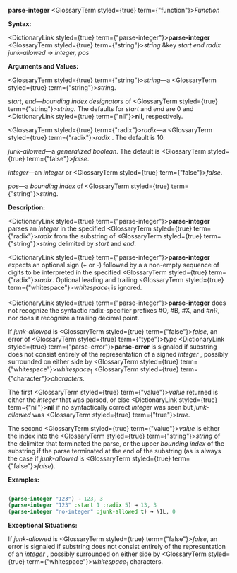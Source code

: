 **parse-integer** <GlossaryTerm styled={true} term={"function"}><i>Function</i></GlossaryTerm> 



**Syntax:** 



<DictionaryLink styled={true} term={"parse-integer"}><b>parse-integer</b></DictionaryLink> <GlossaryTerm styled={true} term={"string"}><i>string</i></GlossaryTerm> &amp;key *start end radix junk-allowed → integer, pos* 



**Arguments and Values:** 



<GlossaryTerm styled={true} term={"string"}><i>string</i></GlossaryTerm>—a <GlossaryTerm styled={true} term={"string"}><i>string</i></GlossaryTerm>. 



*start*, *end*—*bounding index designators* of <GlossaryTerm styled={true} term={"string"}><i>string</i></GlossaryTerm>. The defaults for *start* and *end* are 0 and <DictionaryLink styled={true} term={"nil"}><b>nil</b></DictionaryLink>, respectively. 



<GlossaryTerm styled={true} term={"radix"}><i>radix</i></GlossaryTerm>—a <GlossaryTerm styled={true} term={"radix"}><i>radix</i></GlossaryTerm> . The default is 10. 



*junk-allowed*—a *generalized boolean*. The default is <GlossaryTerm styled={true} term={"false"}><i>false</i></GlossaryTerm>. 







 



 



*integer*—an *integer* or <GlossaryTerm styled={true} term={"false"}><i>false</i></GlossaryTerm>. 



*pos*—a *bounding index* of <GlossaryTerm styled={true} term={"string"}><i>string</i></GlossaryTerm>. 



**Description:** 



<DictionaryLink styled={true} term={"parse-integer"}><b>parse-integer</b></DictionaryLink> parses an *integer* in the specified <GlossaryTerm styled={true} term={"radix"}><i>radix</i></GlossaryTerm> from the substring of <GlossaryTerm styled={true} term={"string"}><i>string</i></GlossaryTerm> delimited by *start* and *end*. 



<DictionaryLink styled={true} term={"parse-integer"}><b>parse-integer</b></DictionaryLink> expects an optional sign (+ or -) followed by a a non-empty sequence of digits to be interpreted in the specified <GlossaryTerm styled={true} term={"radix"}><i>radix</i></GlossaryTerm>. Optional leading and trailing <GlossaryTerm styled={true} term={"whitespace"}><i>whitespace</i></GlossaryTerm><sub>1</sub> is ignored. 



<DictionaryLink styled={true} term={"parse-integer"}><b>parse-integer</b></DictionaryLink> does not recognize the syntactic radix-specifier prefixes #O, #B, #X, and #*n*R, nor does it recognize a trailing decimal point. 



If *junk-allowed* is <GlossaryTerm styled={true} term={"false"}><i>false</i></GlossaryTerm>, an error of <GlossaryTerm styled={true} term={"type"}><i>type</i></GlossaryTerm> <DictionaryLink styled={true} term={"parse-error"}><b>parse-error</b></DictionaryLink> is signaled if substring does not consist entirely of the representation of a signed *integer* , possibly surrounded on either side by <GlossaryTerm styled={true} term={"whitespace"}><i>whitespace</i></GlossaryTerm><sub>1</sub> <GlossaryTerm styled={true} term={"character"}><i>characters</i></GlossaryTerm>. 



The first <GlossaryTerm styled={true} term={"value"}><i>value</i></GlossaryTerm> returned is either the *integer* that was parsed, or else <DictionaryLink styled={true} term={"nil"}><b>nil</b></DictionaryLink> if no syntactically correct *integer* was seen but *junk-allowed* was <GlossaryTerm styled={true} term={"true"}><i>true</i></GlossaryTerm>. 



The second <GlossaryTerm styled={true} term={"value"}><i>value</i></GlossaryTerm> is either the index into the <GlossaryTerm styled={true} term={"string"}><i>string</i></GlossaryTerm> of the delimiter that terminated the parse, or the upper *bounding index* of the substring if the parse terminated at the end of the substring (as is always the case if *junk-allowed* is <GlossaryTerm styled={true} term={"false"}><i>false</i></GlossaryTerm>). 



**Examples:**
```lisp

(parse-integer "123") → 123, 3 
(parse-integer "123" :start 1 :radix 5) → 13, 3 
(parse-integer "no-integer" :junk-allowed t) → NIL, 0 

```
**Exceptional Situations:** 



If *junk-allowed* is <GlossaryTerm styled={true} term={"false"}><i>false</i></GlossaryTerm>, an error is signaled if substring does not consist entirely of the representation of an *integer* , possibly surrounded on either side by <GlossaryTerm styled={true} term={"whitespace"}><i>whitespace</i></GlossaryTerm><sub>1</sub> characters. 



